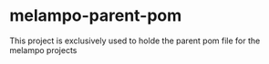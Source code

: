 melampo-parent-pom
==================

This project is exclusively used to holde the parent pom file for the melampo projects
